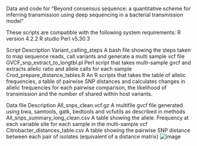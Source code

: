 Data and code for “Beyond consensus sequence: a quantitative scheme for inferring transmission using deep sequencing in a bacterial transmission model”


These scripts are compatible with the following system requirements:
R version 4.2.2
R studio
Perl v5.30.3

Script	Description
Variant_calling_steps	A bash file showing the steps taken to map sequence reads, call variants and generate a multi sample vcf file
GVCF_snp_extract_to_longtbl.pl	Perl script that takes multi-sample gvcf and extracts allelic ratio and allele calls for each sample
Crod_prepare_distance_tables.R	An R scripts that takes the table of allelic frequencies, a table of pairwise SNP distances and calculates changes in allelic frequencies for each pairwise comparison, the likelihood of transmission and the number of shared within host variants.


Data file	Description
All_snps_clean.vcf.gz	A multifile gvcf file generated using bwa, samtools, gatk, bedtools and vcfutils as described in methods
All_snps_summary_long_clean.csv	A table showing the allele. Frequency at each variable site for each sample in the multi-sample vcf
Citrobacter_distances_table.csv	A table showing the pairwise SNP distance between each pair of isolates (equivalent of a distance matrix)
![image](https://user-images.githubusercontent.com/51335638/205215039-91b5bffc-b59e-48cb-b56e-856133ebd3f6.png)
